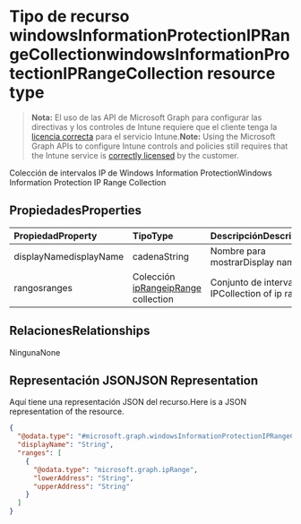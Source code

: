 # <a name="windowsinformationprotectioniprangecollection-resource-type"></a><span data-ttu-id="057a9-101">Tipo de recurso windowsInformationProtectionIPRangeCollection</span><span class="sxs-lookup"><span data-stu-id="057a9-101">windowsInformationProtectionIPRangeCollection resource type</span></span>

> <span data-ttu-id="057a9-102">**Nota:** El uso de las API de Microsoft Graph para configurar las directivas y los controles de Intune requiere que el cliente tenga la [licencia correcta](https://go.microsoft.com/fwlink/?linkid=839381) para el servicio Intune.</span><span class="sxs-lookup"><span data-stu-id="057a9-102">**Note:** Using the Microsoft Graph APIs to configure Intune controls and policies still requires that the Intune service is [correctly licensed](https://go.microsoft.com/fwlink/?linkid=839381) by the customer.</span></span>

<span data-ttu-id="057a9-103">Colección de intervalos IP de Windows Information Protection</span><span class="sxs-lookup"><span data-stu-id="057a9-103">Windows Information Protection IP Range Collection</span></span>
## <a name="properties"></a><span data-ttu-id="057a9-104">Propiedades</span><span class="sxs-lookup"><span data-stu-id="057a9-104">Properties</span></span>
|<span data-ttu-id="057a9-105">Propiedad</span><span class="sxs-lookup"><span data-stu-id="057a9-105">Property</span></span>|<span data-ttu-id="057a9-106">Tipo</span><span class="sxs-lookup"><span data-stu-id="057a9-106">Type</span></span>|<span data-ttu-id="057a9-107">Descripción</span><span class="sxs-lookup"><span data-stu-id="057a9-107">Description</span></span>|
|:---|:---|:---|
|<span data-ttu-id="057a9-108">displayName</span><span class="sxs-lookup"><span data-stu-id="057a9-108">displayName</span></span>|<span data-ttu-id="057a9-109">cadena</span><span class="sxs-lookup"><span data-stu-id="057a9-109">String</span></span>|<span data-ttu-id="057a9-110">Nombre para mostrar</span><span class="sxs-lookup"><span data-stu-id="057a9-110">Display name</span></span>|
|<span data-ttu-id="057a9-111">rangos</span><span class="sxs-lookup"><span data-stu-id="057a9-111">ranges</span></span>|<span data-ttu-id="057a9-112">Colección [ipRange](../resources/intune_mam_iprange.md)</span><span class="sxs-lookup"><span data-stu-id="057a9-112">[ipRange](../resources/intune_mam_iprange.md) collection</span></span>|<span data-ttu-id="057a9-113">Conjunto de intervalos IP</span><span class="sxs-lookup"><span data-stu-id="057a9-113">Collection of ip ranges</span></span>|

## <a name="relationships"></a><span data-ttu-id="057a9-114">Relaciones</span><span class="sxs-lookup"><span data-stu-id="057a9-114">Relationships</span></span>
<span data-ttu-id="057a9-115">Ninguna</span><span class="sxs-lookup"><span data-stu-id="057a9-115">None</span></span>
## <a name="json-representation"></a><span data-ttu-id="057a9-116">Representación JSON</span><span class="sxs-lookup"><span data-stu-id="057a9-116">JSON Representation</span></span>
<span data-ttu-id="057a9-117">Aquí tiene una representación JSON del recurso.</span><span class="sxs-lookup"><span data-stu-id="057a9-117">Here is a JSON representation of the resource.</span></span>
<!--{
  "blockType": "resource",
  "@odata.type": "microsoft.graph.windowsInformationProtectionIPRangeCollection"
}-->
``` json
{
  "@odata.type": "#microsoft.graph.windowsInformationProtectionIPRangeCollection",
  "displayName": "String",
  "ranges": [
    {
      "@odata.type": "microsoft.graph.ipRange",
      "lowerAddress": "String",
      "upperAddress": "String"
    }
  ]
}
```



